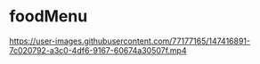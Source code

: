 # foodMenu

https://user-images.githubusercontent.com/77177165/147416891-7c020792-a3c0-4df6-9167-60674a30507f.mp4


